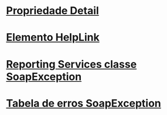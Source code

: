# [Propriedade Detail](detail-property.md)
# [Elemento HelpLink](helplink-element.md)
# [Reporting Services classe SoapException](reporting-services-soapexception-class.md)
# [Tabela de erros SoapException](soapexception-errors-table.md)
